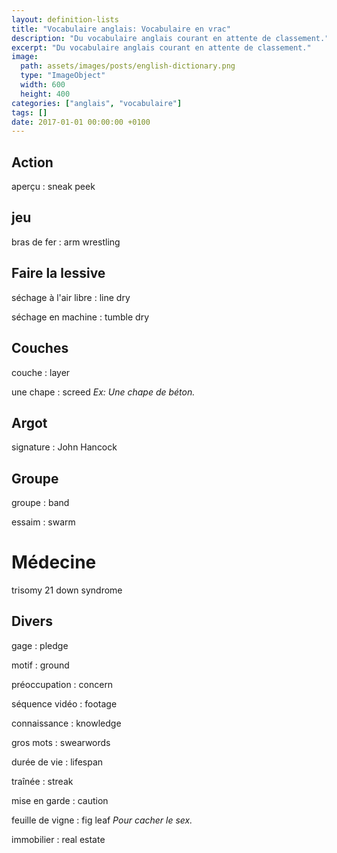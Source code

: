 ```yaml
---
layout: definition-lists
title: "Vocabulaire anglais: Vocabulaire en vrac"
description: "Du vocabulaire anglais courant en attente de classement."
excerpt: "Du vocabulaire anglais courant en attente de classement."
image:
  path: assets/images/posts/english-dictionary.png
  type: "ImageObject"
  width: 600
  height: 400
categories: ["anglais", "vocabulaire"]
tags: []
date: 2017-01-01 00:00:00 +0100
---
```


## Action

aperçu
: sneak peek


## jeu

bras de fer
: arm wrestling


## Faire la lessive

séchage à l'air libre
: line dry

séchage en machine
: tumble dry


## Couches

couche
: layer

une chape
: screed
*Ex: Une chape de béton.*


## Argot

signature
: John Hancock


## Groupe

groupe
: band

essaim
: swarm


# Médecine

trisomy 21
down syndrome


## Divers

gage
: pledge

motif
: ground

préoccupation
: concern

séquence vidéo
: footage

connaissance
: knowledge

gros mots
: swearwords

durée de vie
: lifespan

traînée
: streak

mise en garde
: caution

feuille de vigne
: fig leaf
*Pour cacher le sex.*

immobilier
: real estate
